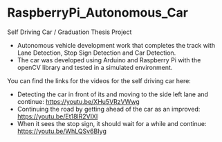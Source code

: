 # RaspberryPi_Autonomous_Car

Self Driving Car / Graduation Thesis Project


- Autonomous vehicle development work that completes the track with Lane Detection, Stop Sign Detection and Car Detection.
- The car was developed using Arduino and Raspberry Pi with the openCV library and tested in a simulated environment.


You can find the links for the videos for the self driving car here:
- Detecting the car in front of its and moving to the side left lane and continue:  https://youtu.be/XHu5VRzVWwg
- Continuing the road by getting ahead of the car as an improved: https://youtu.be/Et18lR2VIXI
- When it sees the stop sign, it should wait for a while and continue: https://youtu.be/WhLQSv6BIyg
